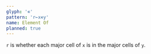 ```yaml
---
glyph: '∊'
pattern: 'r←x∊y'
name: Element Of
planned: true
---
```


`r` is whether each major cell of `x` is in the major cells of `y`.
